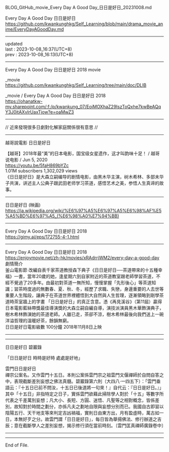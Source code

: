   
BLOG_GitHub_movie_Every Day A Good Day_日日是好日_20231008.md  
  
Every Day A Good Day 日日是好日  
  https://github.com/kwankunghkg/Self_Learning/blob/main/drama_movie_anime/EveryDayAGoodDay.md  
  
----------------------------------------  
  
updated  
last : 2023-10-08_16:37(UTC+8)  
prev : 2023-10-08_16:13(UTC+8)  
  
----------------------------------------  
  
Every Day A Good Day 日日是好日 2018 movie  
  
  _movie  
  https://github.com/kwankunghkg/Self_Learning/tree/main/doc/DLIB  
  
  _movie  /  Every Day A Good Day 日日是好日 2018  
  https://ohanatkw-my.sharepoint.com/:f:/p/kwankung_07/EoiMOXhaZ29IszToQxhe7kwBeAQqY3J0itAXvIrUaxTjow?e=oaMwZ3  
  
  
  
----------------------------------------  
  
// 近來發現很多日劇對化解家庭關係很有意思 //  
  
  
----------------------------------------  
  
越哥說電影 日日是好日    
  
【越哥】2018年最“美”的日本电影，国宝级女星遗作，这才叫韵味十足！ / 越哥说电影 /  Jun 5, 2020  
  https://youtu.be/5faH869bYZc  
1.01M subscribers  1,302,029 views   
	《日日是好日》是大森立嗣编导的剧情电影，由黑木华主演，树木希林、多部未华子共演，讲述主人公典子跟武田老师学习茶道，感悟艺术之美，参悟人生真谛的故事。  
  
----------------------------------------  
  
日日是好日 (映画)  
  https://ja.wikipedia.org/wiki/%E6%97%A5%E6%97%A5%E6%98%AF%E5%A5%BD%E6%97%A5_(%E6%98%A0%E7%94%BB)  
  
  
----------------------------------------  
  
Every Day A Good Day 日日是好日 2018  
  https://gimy.ai/eps/172755-4-1.html  
  
  
  
----------------------------------------  
  
Every Day A Good Day 日日是好日 2018  
  https://enjoymovie.net/zh-hk/movies/xRAdrrjWM2/every-day-a-good-day  
	劇情簡介  
	釜山電影節 改編自表千家茶道教授森下典子《日日是好日──茶道帶來的十五種幸福》一書，當年20歲的她，逢星期六到自家附近的茶道教室跟老師學習茶道，不經不覺過了20多年。由最初對茶道一無所知，慢慢掌握「先形後心」等茶道知識；習茶時度過的無數春、夏、秋、冬，經歷了求職、失戀，身邊重要的人去世等重要人生階段，讓典子在茶道世界裡體悟到大自然與人生哲理，逐漸領略到剛學茶道時茶室牆上的字畫 「日日是好日」的真正含意。憑《再見溪谷》（第11屆）贏得日本電影藍絲帶獎最佳導演獎的大森立嗣自編自導，演技派演員黑木華飾演典子，樹木希林飾演她的茶道老師。人雖已走，茶卻不涼，樹木希林最後向我們送上一碗洋溢哲理的溫暖好茶，餘韻無窮。  
	日日是好日電影級數 100分鐘 2018年11月8日上映   
  
  
  
----------------------------------------  
  
  
----------------------------------------  
  
日日是好日 碧巖錄  
  
「日日是好日 時時是好時 處處是好地」  
  
雲門日日是好日  
	禪宗公案名。又作雲門十五日。本則公案係雲門宗之祖雲門文偃禪師於自問自答之中，表現截斷差別妄想之佛法真髓。碧巖錄第六則（大四八‧一四五下）：「雲門垂語云：『十五日已前不問汝，十五日已後道將一句來！』自代云：『日日是好日。』」其中「十五日」非指特定之日子，實係雲門欲藉此掃除學人對於「十五」等數字所代表之千差萬別妄想；凡大小、長短、方圓、迷悟、凡聖等之相對概念，皆係差別，故知對於時間之劃分，亦係凡夫之劃地自限與妄想分別而已。我國自古即習以陰陽五行、天干地支等來判定吉凶禍福，實則日由東方出，月有盈虛時，萬古如一日，本無好歹之分。故雲門謂「日日是好日」，每日皆為舉揚佛法、修行辦道之吉辰；意在截斷學人之差別妄想，揭示修行須在當前時刻。〔雲門匡真禪師廣錄卷中〕  
  
  
----------------------------------------  
  
  
  
----------------------------------------  
End of File.  
